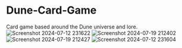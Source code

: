 # Dune-Card-Game
Card game based around the Dune universe and lore.
![Screenshot 2024-07-12 231622](https://github.com/user-attachments/assets/a0197ac4-f02b-4d3a-b2c0-69ce689c6c66)
![Screenshot 2024-07-19 212402](https://github.com/user-attachments/assets/3986d868-3c91-4c2a-8710-2c95ab1b4137)
![Screenshot 2024-07-19 212427](https://github.com/user-attachments/assets/7aef7fc3-4d7e-4cf4-a940-ba23ef3e7176)
![Screenshot 2024-07-12 231604](https://github.com/user-attachments/assets/f1d17de6-1f7c-4cf4-b6bb-bc90c6266102)
